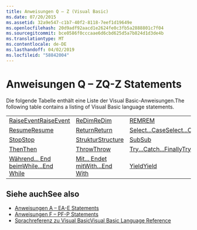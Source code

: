 ```yaml
---
title: Anweisungen Q – Z (Visual Basic)
ms.date: 07/20/2015
ms.assetid: 32a9e547-c1b7-40f2-8118-7eef1d19649e
ms.openlocfilehash: 20d9adf92aacd1e2624fe0c3fb5a2888801c7f04
ms.sourcegitcommit: bce0586f0cccaae6d6cbd625d5a7b824d1d3de4b
ms.translationtype: MT
ms.contentlocale: de-DE
ms.lasthandoff: 04/02/2019
ms.locfileid: "58842004"
---
```

# <a name="q-z-statements"></a><span data-ttu-id="82a4a-102">Anweisungen Q – Z</span><span class="sxs-lookup"><span data-stu-id="82a4a-102">Q-Z Statements</span></span>
<span data-ttu-id="82a4a-103">Die folgende Tabelle enthält eine Liste der Visual Basic-Anweisungen.</span><span class="sxs-lookup"><span data-stu-id="82a4a-103">The following table contains a listing of Visual Basic language statements.</span></span>  
  
|||||  
|---|---|---|---|  
|[<span data-ttu-id="82a4a-104">RaiseEvent</span><span class="sxs-lookup"><span data-stu-id="82a4a-104">RaiseEvent</span></span>](../../../visual-basic/language-reference/statements/raiseevent-statement.md)|[<span data-ttu-id="82a4a-105">ReDim</span><span class="sxs-lookup"><span data-stu-id="82a4a-105">ReDim</span></span>](../../../visual-basic/language-reference/statements/redim-statement.md)|[<span data-ttu-id="82a4a-106">REM</span><span class="sxs-lookup"><span data-stu-id="82a4a-106">REM</span></span>](../../../visual-basic/language-reference/statements/rem-statement.md)|[<span data-ttu-id="82a4a-107">RemoveHandler</span><span class="sxs-lookup"><span data-stu-id="82a4a-107">RemoveHandler</span></span>](../../../visual-basic/language-reference/statements/removehandler-statement.md)|  
|[<span data-ttu-id="82a4a-108">Resume</span><span class="sxs-lookup"><span data-stu-id="82a4a-108">Resume</span></span>](../../../visual-basic/language-reference/statements/resume-statement.md)|[<span data-ttu-id="82a4a-109">Return</span><span class="sxs-lookup"><span data-stu-id="82a4a-109">Return</span></span>](../../../visual-basic/language-reference/statements/return-statement.md)|[<span data-ttu-id="82a4a-110">Select...Case</span><span class="sxs-lookup"><span data-stu-id="82a4a-110">Select...Case</span></span>](../../../visual-basic/language-reference/statements/select-case-statement.md)|[<span data-ttu-id="82a4a-111">Set</span><span class="sxs-lookup"><span data-stu-id="82a4a-111">Set</span></span>](../../../visual-basic/language-reference/statements/set-statement.md)|  
|[<span data-ttu-id="82a4a-112">Stop</span><span class="sxs-lookup"><span data-stu-id="82a4a-112">Stop</span></span>](../../../visual-basic/language-reference/statements/stop-statement.md)|[<span data-ttu-id="82a4a-113">Struktur</span><span class="sxs-lookup"><span data-stu-id="82a4a-113">Structure</span></span>](../../../visual-basic/language-reference/statements/structure-statement.md)|[<span data-ttu-id="82a4a-114">Sub</span><span class="sxs-lookup"><span data-stu-id="82a4a-114">Sub</span></span>](../../../visual-basic/language-reference/statements/sub-statement.md)|[<span data-ttu-id="82a4a-115">SyncLock</span><span class="sxs-lookup"><span data-stu-id="82a4a-115">SyncLock</span></span>](../../../visual-basic/language-reference/statements/synclock-statement.md)|  
|[<span data-ttu-id="82a4a-116">Then</span><span class="sxs-lookup"><span data-stu-id="82a4a-116">Then</span></span>](../../../visual-basic/language-reference/statements/then-statement.md)|[<span data-ttu-id="82a4a-117">Throw</span><span class="sxs-lookup"><span data-stu-id="82a4a-117">Throw</span></span>](../../../visual-basic/language-reference/statements/throw-statement.md)|[<span data-ttu-id="82a4a-118">Try...Catch...Finally</span><span class="sxs-lookup"><span data-stu-id="82a4a-118">Try...Catch...Finally</span></span>](../../../visual-basic/language-reference/statements/try-catch-finally-statement.md)|[<span data-ttu-id="82a4a-119">Using</span><span class="sxs-lookup"><span data-stu-id="82a4a-119">Using</span></span>](../../../visual-basic/language-reference/statements/using-statement.md)|  
|[<span data-ttu-id="82a4a-120">Während... End beim</span><span class="sxs-lookup"><span data-stu-id="82a4a-120">While...End While</span></span>](../../../visual-basic/language-reference/statements/while-end-while-statement.md)|[<span data-ttu-id="82a4a-121">Mit... Endet mit</span><span class="sxs-lookup"><span data-stu-id="82a4a-121">With...End With</span></span>](../../../visual-basic/language-reference/statements/with-end-with-statement.md)|[<span data-ttu-id="82a4a-122">Yield</span><span class="sxs-lookup"><span data-stu-id="82a4a-122">Yield</span></span>](../../../visual-basic/language-reference/statements/yield-statement.md)||  
  
## <a name="see-also"></a><span data-ttu-id="82a4a-123">Siehe auch</span><span class="sxs-lookup"><span data-stu-id="82a4a-123">See also</span></span>

- [<span data-ttu-id="82a4a-124">Anweisungen A – E</span><span class="sxs-lookup"><span data-stu-id="82a4a-124">A-E Statements</span></span>](../../../visual-basic/language-reference/statements/a-e-statements.md)
- [<span data-ttu-id="82a4a-125">Anweisungen F – P</span><span class="sxs-lookup"><span data-stu-id="82a4a-125">F-P Statements</span></span>](../../../visual-basic/language-reference/statements/f-p-statements.md)
- [<span data-ttu-id="82a4a-126">Sprachreferenz zu Visual Basic</span><span class="sxs-lookup"><span data-stu-id="82a4a-126">Visual Basic Language Reference</span></span>](../../../visual-basic/language-reference/index.md)
